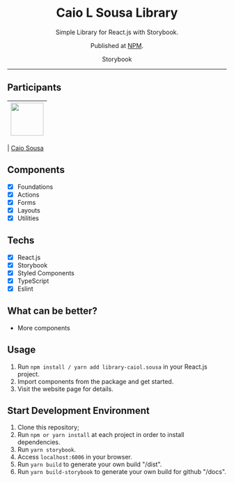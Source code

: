 <h1 align="center">
Caio L Sousa Library
</h1>

<p align="center">Simple Library for React.js with Storybook.</p>
<p align="center">Published at <a href="https://www.npmjs.com/package/library-caiol.sousa">NPM</a>.</p>

<p align="center">
  Storybook  
  <a href="https://clscaio.github.io/component-library/?path=/story/welcome--page"></a>
</p>

<hr>

## Participants

| [<img src="https://avatars.githubusercontent.com/u/90207109?v=4" width="75px;"/>](https://github.com/CLSCaio) |
| :------------------------------------------------------------------------------------------------------------------------: |


| [Caio Sousa](https://github.com/CLSCaio)

## Components

- [x] Foundations
- [x] Actions
- [x] Forms
- [x] Layouts
- [x] Utilities

## Techs

- [x] React.js
- [x] Storybook
- [x] Styled Components
- [x] TypeScript
- [x] Eslint

## What can be better?

- More components

## Usage

1. Run `npm install / yarn add library-caiol.sousa` in your React.js project.<br />
2. Import components from the package and get started.<br />
3. Visit the website page for details. <a href="https://clscaio.github.io/component-library/?path=/story/welcome--page" target="_blank"> </a>

## Start Development Environment

1. Clone this repository;<br />
2. Run `npm or yarn install` at each project in order to install dependencies.<br />
3. Run `yarn storybook`.<br />
4. Access `localhost:6006` in your browser.<br />
5. Run `yarn build` to generate your own build "/dist".<br />
5. Run `yarn build-storybook` to generate your own build for github "/docs".<br />